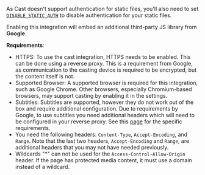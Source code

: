 As Cast doesn't support authentication for static files, you'll also need to set [`DISABLE_STATIC_AUTH`](../installation/env-vars.md#disable_static_auth) to disable authentication for your static files.

Enabling this integration will embed an additional third-party JS library from **Google**.  

**Requirements**:

 - HTTPS: To use the cast integration, HTTPS needs to be enabled. This can be done using a reverse proxy. This is a requirement from Google, as communication to the casting device is required to be encrypted, but the content itself is not.
 - Supported Browser: A supported browser is required for this integration, such as Google Chrome. Other browsers, especially Chromium-based browsers, may support casting by enabling it in the settings.
 - Subtitles: Subtitles are supported, however they do not work out of the box and require additional configuration. Due to requirements by Google, to use subtitles you need additional headers which will need to be configured in your reverse proxy. See this [page](https://developers.google.com/cast/docs/web_sender/advanced#cors_requirements) for the specific requirements.  
  - You need the following headers: `Content-Type`, `Accept-Encoding`, and `Range`. Note that the last two headers, `Accept-Encoding` and `Range`, are additional headers that you may not have needed previously.
  - Wildcards "*" can not be used for the `Access-Control-Allow-Origin` header. If the page has protected media content, it must use a domain instead of a wildcard.  